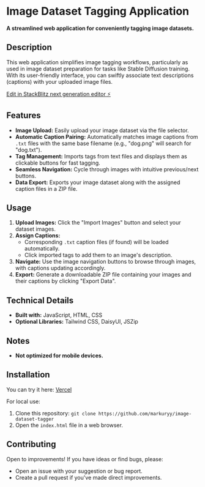 # Image Dataset Tagging Application

**A streamlined web application for conveniently tagging image datasets.**

## Description 

This web application simplifies image tagging workflows, particularly as used in image dataset preparation for tasks like Stable Diffusion training. With its user-friendly interface, you can swiftly associate text descriptions (captions) with your uploaded image files.

[Edit in StackBlitz next generation editor ⚡️](https://stackblitz.com/~/github.com/markuryy/image-dataset-tagger)

## Features

* **Image Upload:** Easily upload your image dataset via the file selector.
* **Automatic Caption Pairing:** Automatically matches image captions from `.txt` files with the same base filename (e.g., "dog.png" will search for "dog.txt").
* **Tag Management:** Imports tags from text files and displays them as clickable buttons for fast tagging.
* **Seamless Navigation:** Cycle through images with intuitive previous/next buttons.
* **Data Export:**  Exports your image dataset along with the assigned caption files in a ZIP file.

## Usage

1. **Upload Images:** Click the "Import Images" button and select your dataset images. 
2. **Assign Captions:**
   * Corresponding  `.txt` caption files (if found) will be loaded automatically.
   * Click imported tags to add them to an image's description.
3. **Navigate:** Use the image navigation buttons to browse through images, with captions updating accordingly.
4. **Export:** Generate a downloadable ZIP file containing your images and their captions by clicking "Export Data".

## Technical Details

* **Built with:**  JavaScript, HTML, CSS 
* **Optional Libraries:** Tailwind CSS, DaisyUI, JSZip 

## Notes

* **Not optimized for mobile devices.**

## Installation

You can try it here: [Vercel](https://image-dataset-tagger.vercel.app/)

For local use:

1. Clone this repository: `git clone https://github.com/markuryy/image-dataset-tagger`
2. Open the `index.html` file in a web browser.

## Contributing

Open to improvements! If you have ideas or find bugs, please:

* Open an issue with your suggestion or bug report.
* Create a pull request if you've made direct improvements.
